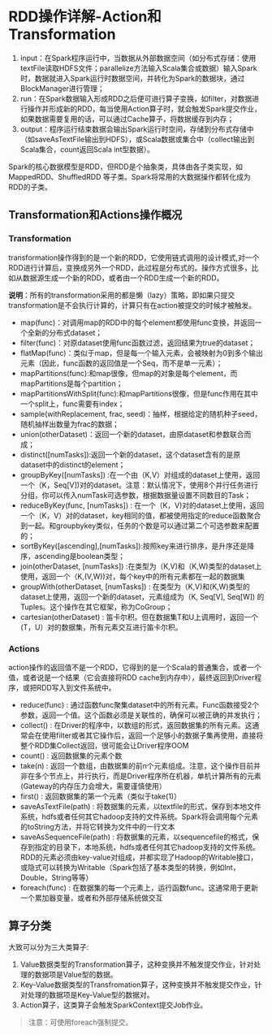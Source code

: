 # RDD操作详解-Action和Transformation

1. input：在Spark程序运行中，当数据从外部数据空间（如分布式存储：使用textFile读取HDFS文件；parallelize方法输入Scala集合或数据）输入Spark时，数据就进入Spark运行时数据空间，并转化为Spark的数据块，通过BlockManager进行管理；
2. run：在Spark数据输入形成RDD之后便可进行算子变换，如filter，对数据进行操作并形成新的RDD，每当使用Action算子时，就会触发Spark提交作业，如果数据需要复用的话，可以通过Cache算子，将数据缓存到内存；
3. output：程序运行结束数据会输出Spark运行时空间，存储到分布式存储中（如saveAsTextFile输出到HDFS），或Scala数据或集合中（collect输出到Scala集合，count返回Scala int型数据）。

Spark的核心数据模型是RDD，但RDD是个抽象类，具体由各子类实现，如MappedRDD、ShuffledRDD 等子类。Spark将常用的大数据操作都转化成为RDD的子类。

## Transformation和Actions操作概况

### Transformation

transformation操作得到的是一个新的RDD，它使用链式调用的设计模式,对一个RDD进行计算后，变换成另外一个RDD，此过程是分布式的。操作方式很多，比如从数据源生成一个新的RDD，或者由一个RDD生成一个新的RDD。

**说明**：所有的transformation采用的都是懒（lazy）策略，即如果只提交transformation是不会执行计算的，计算只有在action被提交的时候才被触发。

* map\(func\)：对调用map的RDD中的每个element都使用func变换，并返回一个全新的分布式dataset；
* filter\(func\)：对原dataset使用func函数过滤，返回结果为true的dataset；
* flatMap\(func\)：类似于map，但是每一个输入元素，会被映射为0到多个输出元素（因此，func函数的返回值是一个Seq，而不是单一元素）；
* mapPartitions\(func\):和map很像，但map的对象是每个element，而mapPartitions是每个partition；  
* mapPartitionsWithSplit\(func\):和mapPartitions很像，但是func作用在其中一个split上，func需要有index；  
* sample\(withReplacement, frac, seed\)：抽样，根据给定的随机种子seed，随机抽样出数量为frac的数据；
* union\(otherDataset\)：返回一个新的dataset，由原dataset和参数联合而成；
* distinct\(\[numTasks\]\):返回一个新的dataset，这个dataset含有的是原dataset中的distinct的element；  
* groupByKey\(\[numTasks\]\) :在一个由（K,V）对组成的dataset上使用，返回一个（K，Seq\[V\]\)对的dataset。注意：默认情况下，使用8个并行任务进行分组，你可以传入numTask可选参数，根据数据量设置不同数目的Task；
* reduceByKey\(func, \[numTasks\]\) : 在一个（K，V\)对的dataset上使用，返回一个（K，V）对的dataset，key相同的值，都被使用指定的reduce函数聚合到一起。和groupbykey类似，任务的个数是可以通过第二个可选参数来配置的；
* sortByKey\(\[ascending\],\[numTasks\]\):按照key来进行排序，是升序还是降序，ascending是boolean类型；
* join\(otherDataset, \[numTasks\]\) :在类型为（K,V\)和（K,W\)类型的dataset上使用，返回一个（K,\(V,W\)\)对，每个key中的所有元素都在一起的数据集
* groupWith\(otherDataset, \[numTasks\]\) : 在类型为（K,V\)和\(K,W\)类型的dataset上使用，返回一个新的dataset，元素组成为（K, Seq\[V\], Seq\[W\]\) 的Tuples。这个操作在其它框架，称为CoGroup；
* cartesian\(otherDataset\) : 笛卡尔积。但在数据集T和U上调用时，返回一个\(T，U）对的数据集，所有元素交互进行笛卡尔积。

### Actions

action操作的返回值不是一个RDD，它得到的是一个Scala的普通集合，或者一个值，或者说是一个结果（它会直接将RDD cache到内存中），最终返回到Driver程序，或把RDD写入到文件系统中。

* reduce\(func\) : 通过函数func聚集dataset中的所有元素。Func函数接受2个参数，返回一个值。这个函数必须是关联性的，确保可以被正确的并发执行；
* collect\(\) : 在Driver的程序中，以数组的形式，返回数据集的所有元素。这通常会在使用filter或者其它操作后，返回一个足够小的数据子集再使用，直接将整个RDD集Collect返回，很可能会让Driver程序OOM
* count\(\) : 返回数据集的元素个数
* take\(n\) : 返回一个数组，由数据集的前n个元素组成。注意，这个操作目前并非在多个节点上，并行执行，而是Driver程序所在机器，单机计算所有的元素\(Gateway的内存压力会增大，需要谨慎使用）
* first\(\) : 返回数据集的第一个元素（类似于take\(1\)）
* saveAsTextFile\(path\) : 将数据集的元素，以textfile的形式，保存到本地文件系统，hdfs或者任何其它hadoop支持的文件系统。Spark将会调用每个元素的toString方法，并将它转换为文件中的一行文本
* saveAsSequenceFile\(path\) : 将数据集的元素，以sequencefile的格式，保存到指定的目录下，本地系统，hdfs或者任何其它hadoop支持的文件系统。RDD的元素必须由key-value对组成，并都实现了Hadoop的Writable接口，或隐式可以转换为Writable（Spark包括了基本类型的转换，例如Int，Double，String等等）
* foreach\(func\) : 在数据集的每一个元素上，运行函数func。这通常用于更新一个累加器变量，或者和外部存储系统做交互

## 算子分类

大致可以分为三大类算子:

1. Value数据类型的Transformation算子，这种变换并不触发提交作业，针对处理的数据项是Value型的数据。
2. Key-Value数据类型的Transfromation算子，这种变换并不触发提交作业，针对处理的数据项是Key-Value型的数据对。
3. Action算子，这类算子会触发SparkContext提交Job作业。

> 注意：可使用foreach强制提交。

